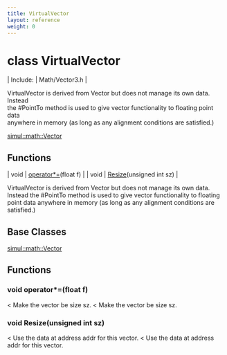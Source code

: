 ```yaml
---
title: VirtualVector
layout: reference
weight: 0
---
```

class VirtualVector
===

| Include: | Math/Vector3.h |

VirtualVector is derived from Vector but does not manage its own data. Instead<br>the #PointTo method is used to give vector functionality to floating point data<br>anywhere in memory (as long as any alignment conditions are satisfied.)

[simul::math::Vector](Vector)

Functions
---

| void | [operator*=](#operator*=)(float f) |
| void | [Resize](#Resize)(unsigned int sz) |

VirtualVector is derived from Vector but does not manage its own data. Instead
the #PointTo method is used to give vector functionality to floating point data
anywhere in memory (as long as any alignment conditions are satisfied.)
  


Base Classes
---
[simul::math::Vector](Vector)

Functions
---

### <a name="operator*="/>void operator*=(float f)
< Make the vector be size sz.
< Make the vector be size sz.

### <a name="Resize"/>void Resize(unsigned int sz)
< Use the data at address addr for this vector.
< Use the data at address addr for this vector.
